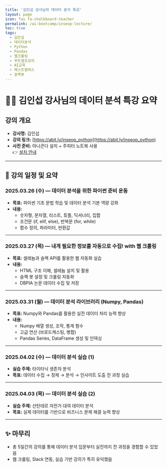 ```yaml
---
title: '김인섭 강사님의 데이터 분석 특강'
layout: page
icon: fas fa-chalkboard-teacher
permalink: /ai-bootcamp/inseop-lecture/
toc: true
tags:
  - 김인섭
  - 데이터분석
  - Python
  - Pandas
  - 웹크롤링
  - 부트캠프강의
  - AI교육
  - 패스트캠퍼스
  - 슬랙봇
---
```


# 👨‍🏫 김인섭 강사님의 데이터 분석 특강 요약

## 강의 개요

- **강사명:** 김인섭
- **강의 링크:** [https://abit.ly/inseop_python](https://abit.ly/inseop_python)
- **사전 준비:** 아나콘다 설치 + 주피터 노트북 사용  
  👉 [설치 안내](https://visioneer.notion.site/02-Anaconda-Jupyter-Notebook-4aa2dafc698040cd83cd34f6af4453c3?pvs=4)

---

## 📅 강의 일정 및 요약

### 2025.03.26 (수) — 데이터 분석을 위한 파이썬 준비 운동

- **목표:** 파이썬 기초 문법 학습 및 데이터 분석 기본 역량 강화
- **내용:**
  - 숫자형, 문자열, 리스트, 튜플, 딕셔너리, 집합
  - 조건문 (if, elif, else), 반복문 (for, while)
  - 함수 정의, 파라미터, 반환값

---

### 2025.03.27 (목) — 내게 필요한 정보를 자동으로 수집! with 웹 크롤링

- **목표:** 셀레늄과 슬랙 API를 활용한 웹 자동화 실습
- **내용:**
  - HTML 구조 이해, 셀레늄 설치 및 활용
  - 슬랙 봇 설정 및 크롤링 자동화
  - DBPIA 논문 데이터 수집 및 저장

---

### 2025.03.31 (월) — 데이터 분석 라이브러리 (Numpy, Pandas)

- **목표:** Numpy와 Pandas를 활용한 실전 데이터 처리 능력 향상
- **내용:**
  - Numpy 배열 생성, 조작, 통계 함수
  - 고급 연산 (브로드캐스팅, 병합)
  - Pandas Series, DataFrame 생성 및 인덱싱

---

### 2025.04.02 (수) — 데이터 분석 실습 (1)

- **실습 주제:** 타이타닉 생존자 분석
- **목표:** 데이터 수집 → 정제 → 분석 → 인사이트 도출 전 과정 실습

---

### 2025.04.03 (목) — 데이터 분석 실습 (2)

- **실습 주제:** 산탄데르 자전거 대여 데이터 분석
- **목표:** 실제 데이터를 기반으로 비즈니스 문제 해결 능력 향상

---

## ✨ 마무리

- 총 5일간의 강의를 통해 데이터 분석 입문부터 실전까지 전 과정을 경험할 수 있었음
- 웹 크롤링, Slack 연동, 실습 기반 강의가 특히 유익했음
